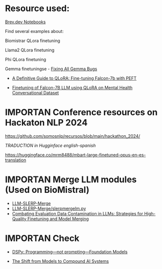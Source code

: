 # Resource used:

[Brev.dev Notebooks](https://github.com/brevdev/notebooks/blob/main/README.md)

 Find several examples about:

   Biomistrar QLora finetuning

   Llama2 QLora finetuning


   Phi QLora finetuning
   
   Gemma finetuningse 
     - [Fixing All Gemma Bugs](https://unsloth.ai/blog/gemma-bugs)

- [A Definitive Guide to QLoRA: Fine-tuning Falcon-7b with PEFT](https://medium.com/@amodwrites/a-definitive-guide-to-qlora-fine-tuning-falcon-7b-with-peft-78f500a1f337)

- [Finetuning of Falcon-7B LLM using QLoRA on Mental Health Conversational Dataset](https://github.com/iamarunbrahma/finetuned-qlora-falcon7b-medical)

# IMPORTAN Conference resources on Hackaton NLP 2024

https://github.com/somosnlp/recursos/blob/main/hackathon_2024/


*TRADUCTION in Hugginface english-spanish*

https://huggingface.co/mrm8488/mbart-large-finetuned-opus-en-es-translation


# IMPORTAN Merge LLM modules (Used on BioMistral) 

  - [LLM-SLERP-Merge](https://github.com/Digitous/LLM-SLERP-Merge)
  - [LLM-SLERP-Merge/slerpmergelm.py](https://github.com/Digitous/LLM-SLERP-Merge/blob/main/slerpmergelm.py)
  - [Combating Evaluation Data Contamination in LLMs: Strategies for High-Quality Finetuning and Model Merging ](https://huggingface.co/blog/rishiraj/merge-models-without-contamination#combating-evaluation-data-contamination-in-llms-strategies-for-high-quality-finetuning-and-model-merging)

#  IMPORTAN Check 
- [DSPy: Programming—not prompting—Foundation Models](https://github.com/stanfordnlp/dspy)

- [The Shift from Models to Compound AI Systems](https://bair.berkeley.edu/blog/2024/02/18/compound-ai-systems/)


